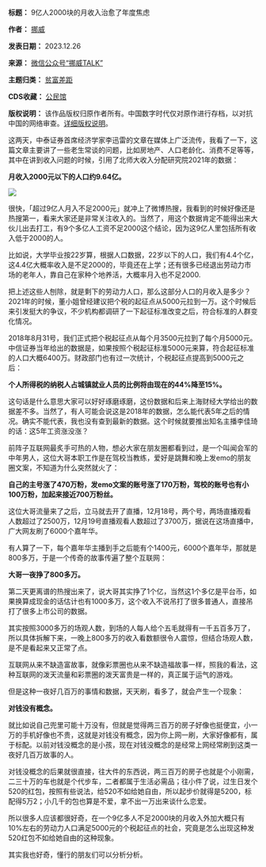 

**标题：** 9亿人2000块的月收入治愈了年度焦虑  

**作者：** [挪威](https://chinadigitaltimes.net/space/挪威TALK)  

**发表日期：** 2023.12.26  

**来源：** [微信公众号“挪威TALK”](https://mp.weixin.qq.com/s?__biz=MzIwMzIxMDQ3Mg==&mid=2247539214&idx=1&sn=91a6fa28bc2f0b1d60e082ec1342f0cf)  

**主题归类：** [贫富差距](https://chinadigitaltimes.net/space/贫富差距)  

**CDS收藏：** [公民馆](https://chinadigitaltimes.net/space/%E5%85%AC%E6%B0%91%E9%A6%86)  

**版权说明：** 该作品版权归原作者所有。中国数字时代仅对原作进行存档，以对抗中国的网络审查。[详细版权说明](https://chinadigitaltimes.net/chinese/copyright)。


这两天，中泰证券首席经济学家李迅雷的文章在媒体上广泛流传，我看了一下，这篇文章主要讲了一些老生常谈的问题，比如房地产、人口老龄化、消费不足等等，其中在讲到收入问题的时候，引用了北师大收入分配研究院2021年的数据：


**月收入2000元以下的人口约9.64亿。** 


![](https://chinadigitaltimes.net/chinese/files/2023/12/20231226134843378.jpg)


很快，「超过9亿人月入不足2000元」就冲上了微博热搜，我看到的时候好像还是热搜第一，看来大家还是非常关注收入的。当然了，用这个数据肯定不能得出来大伙儿出去打工，有9个多亿人工资不足2000这个结论，因为这9亿人里包括所有收入低于2000的人。


比如说，大学毕业按22岁算，根据人口数据，22岁以下的人口，我们有4.4个亿，这4.4亿大概率收入是不足2000的，毕竟还在上学；还有很多已经退出劳动力市场的老年人，靠自己在家种个地养活，大概率月入也不足2000.


把上述这些人刨除，就是剩下的劳动力人口，那么这部分人口的月收入是多少？2021年的时候，董小姐曾经建议把个税的起征点从5000元拉到一万。这个时候后来引发挺大的争议，不少机构都调研了一下起征标准改变之后，符合标准的人群变化情况。


2018年8月31号，我们正式把个税起征点从每个月3500元拉到了每个月5000元。中信证券当年给出的数据是，如果按照个税起征标准5000元来算，符合起征标准的人口大概6400万。财政部门也有过一次统计，个税起征点提高到5000元之后：


**个人所得税的纳税人占城镇就业人员的比例将由现在的44%降至15%。** 


这句话是什么意思大家可以好好琢磨琢磨，这份数据和后来上海财经大学给出的数据差不多。当然了，有人可能会说这是2018年的数据，怎么能代表5年之后的情况。确实不能代表，我也没有查到最新的数据。这个时候就要推出知名主播李佳琦的话：这5年工资涨没涨？


前阵子互联网最炙手可热的人物，想必大家在朋友圈都看到过，是一个叫闻会军的中年男人，这位大哥本职工作是在驾校当教练，爱好是跳舞和晚上发emo的朋友圈文案，不知道为什么突然就火了：


**自己的主号涨了470万粉，发emo文案的账号涨了170万粉，驾校的账号也有小100万粉，加起来接近700万粉丝。** 


这位大哥流量来了之后，立马就去开了直播，12月18号，两个号，两场直播观看人数超过了2500万，12月19号直播观看人数超过了3700万，据说在这场直播中，广大网友刷了6000个嘉年华。


有人算了一下，每个嘉年华主播到手之后能有个1400元，6000个嘉年华，那就是800多万，于是一个传奇的故事传遍了整个互联网：


**大哥一夜挣了800多万。** 


第二天更离谱的热搜出来了，说大哥其实挣了1个亿，当然这1个多亿是平台币，如果换算成现金的话估计也有1000多万，这个收入不说吊打了很多普通人，直接吊打了很多上市公司的数据。


其实按照3000多万的场观人数，到场的人每人给个五毛就得有一千五百多万了，所以具体拆解下来，一晚上800多万的收入看数额很令人震惊，但结合场观人数，是不是看起来又正常了点。


互联网从来不缺造富故事，就像彩票圈也从来不缺造福故事一样，照我的看法，这种互联网的泼天流量和彩票圈的泼天富贵是一样的，真正属于运气的游戏。


但是这种一夜好几百万的事情和数据，天天刷，看多了，就会产生一个现象：


**对钱没有概念。** 


就比如说自己兜里可能十万没有，但就是觉得两三百万的房子好像也挺便宜，小一万的手机好像也不贵，这就是对钱没有概念，因为你上网一刷，大家好像都有，属于标配。以前对钱没概念的是小孩，现在对钱没概念的是经常上网经常刷到这类一夜好几百万故事的人。


对钱没概念的后果就很直接，往大件的东西说，两三百万的房子也就是个小刚需，二三十万的车也就是个代步车，二者都属于生活必需品；往小件了说，过生日发个520的红包，按照有些说法，给520不如给她自由，所以起步价就得是5200，标配得5万2；小几千的包也算是不爱，拿不出一万出来谈什么恋爱。


所以很多人应该都很好奇，在一个9亿多人不足2000块的月收入外加大概只有10%左右的劳动力人口满足5000元的个税起征点的社会，究竟是怎么出现这种发520红包不如给她自由的这种现象。


其实我也好奇，懂行的朋友们可以分析分析。

